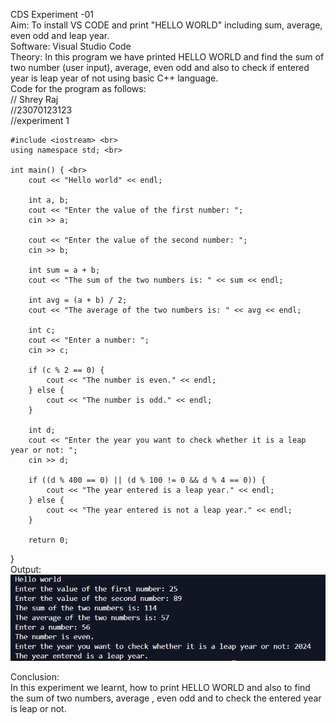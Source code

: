 CDS Experiment -01 <br>
Aim: To install VS CODE and print "HELLO WORLD" including sum, average, even odd and leap year. <br>
Software: Visual Studio Code <br>
Theory: In this program we have printed HELLO WORLD  and find the sum of two number (user input), average, even odd and also to check if entered year is leap year of not using basic C++ language.<br>
Code for the program as follows:<br>
// Shrey Raj <br>
//23070123123 <br>
//experiment 1 <br>

```
#include <iostream> <br>
using namespace std; <br>

int main() { <br>
    cout << "Hello world" << endl;

    int a, b;
    cout << "Enter the value of the first number: ";  
    cin >> a;

    cout << "Enter the value of the second number: ";
    cin >> b;

    int sum = a + b;
    cout << "The sum of the two numbers is: " << sum << endl;
    
    int avg = (a + b) / 2;
    cout << "The average of the two numbers is: " << avg << endl;

    int c;
    cout << "Enter a number: ";
    cin >> c;

    if (c % 2 == 0) {
        cout << "The number is even." << endl;
    } else {
        cout << "The number is odd." << endl;
    }

    int d;
    cout << "Enter the year you want to check whether it is a leap year or not: ";
    cin >> d;

    if ((d % 400 == 0) || (d % 100 != 0 && d % 4 == 0)) {
        cout << "The year entered is a leap year." << endl;
    } else {
        cout << "The year entered is not a leap year." << endl;
    }

    return 0;
```
} <br>
Output:
![exp1](https://github.com/shrey-raj24/CDS-Experiment-1/blob/main/Screenshot%202024-08-01%20230646.png) <br>

Conclusion:<br>
In this experiment we learnt, how to print HELLO WORLD and also to find the sum of two numbers, average , even odd and to check the entered year is leap or not.<br>









